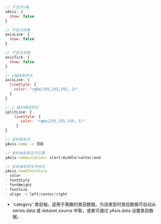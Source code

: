 ```js
// 不显示x轴
xAxis: {
  show: false
}

// 不显示线条
axisLine: {
  show: false
}

// 不显示刻度
axisTick: {
  show: false
}

// y轴线条样式
axisLine: {
  lineStyle: {
    color: "rgba(255,255,255,.1)"
  }
}

// y 轴分隔线样式
splitLine: {
    lineStyle: {
       color: "rgba(255,255,255,.1)"
     }
}

// 坐标轴名字
yAxis.name -> 顶部

// 坐标轴名称显示位置
yAxis.nameLocation: start/middle/center/end

// 坐标轴名称文字样式
yAxis.nameTextStyle
- color
- fontStyle
- fontWeight
- fontSize
- align -> left/center/right
```

- 'category' 类目轴，适用于离散的类目数据。为该类型时类目数据可自动从 series.data 或 dataset.source 中取，或者可通过 yAxis.data 设置类目数据。